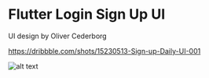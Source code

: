 # Flutter Login Sign Up UI

UI design by Oliver Cederborg

https://dribbble.com/shots/15230513-Sign-up-Daily-UI-001

![alt text](https://cdn.dribbble.com/users/1858541/screenshots/15230513/media/7397c1314ebf5d5090efa3c2af032deb.png?compress=1&resize=1200x900)
